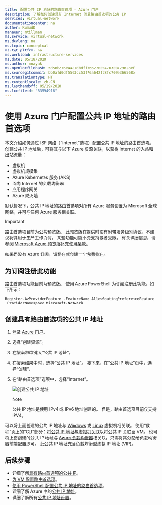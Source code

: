 ```yaml
---
title: 配置公共 IP 地址的路由首选项 - Azure 门户
description: 了解如何创建具有 Internet 流量路由首选项的公共 IP
services: virtual-network
documentationcenter: na
author: KumudD
manager: mtillman
ms.service: virtual-network
ms.devlang: na
ms.topic: conceptual
ms.tgt_pltfrm: na
ms.workload: infrastructure-services
ms.date: 05/18/2020
ms.author: mnayak
ms.openlocfilehash: 5d56b276e44a1dbdffb66270e04763ea729628ef
ms.sourcegitcommit: bb0afd0df5563cc53f76a642fd8fc709e366568b
ms.translationtype: HT
ms.contentlocale: zh-CN
ms.lasthandoff: 05/19/2020
ms.locfileid: "83594916"
---
```

# <a name="configure-routing-preference-for-a-public-ip-address-using-the-azure-portal"></a>使用 Azure 门户配置公共 IP 地址的路由首选项

本文介绍如何通过 ISP 网络（“Internet”选项）配置公共 IP 地址的路由首选项。 创建公共 IP 地址后，可将其与以下 Azure 资源关联，以获得 Internet 的入站和出站流量：

* 虚拟机
* 虚拟机规模集
* Azure Kubernetes 服务 (AKS)
* 面向 Internet 的负载均衡器
* 应用程序网关
* Azure 防火墙

默认情况下，公共 IP 地址的路由首选项对所有 Azure 服务设置为 Microsoft 全球网络，并可与任何 Azure 服务相关联。

> [!IMPORTANT]
> 路由首选项目前为公共预览版。
> 此预览版在提供时没有附带服务级别协议，不建议将其用于生产工作负荷。 某些功能可能不受支持或者受限。 有关详细信息，请参阅 [Microsoft Azure 预览版补充使用条款](https://azure.microsoft.com/support/legal/preview-supplemental-terms/)。

如果还没有 Azure 订阅，请现在就创建一个[免费帐户](https://azure.microsoft.com/free/?WT.mc_id=A261C142F)。

## <a name="register-the-feature-for-your-subscription"></a>为订阅注册此功能
路由首选项功能目前为预览版。 使用 Azure PowerShell 为订阅注册此功能，如下所示：
```azurepowershell
Register-AzProviderFeature -FeatureName AllowRoutingPreferenceFeature -ProviderNamespace Microsoft.Network
```

## <a name="create-a-public-ip-address-with-a-routing-preference"></a>创建具有路由首选项的公共 IP 地址
1. 登录 [Azure 门户](https://preview.portal.azure.com/)。
2. 选择“创建资源”。 
3. 在搜索框中键入“公共 IP 地址”。
3. 在搜索结果中时，选择“公共 IP 地址”。 接下来，在“公共 IP 地址”页中，选择“创建”。
3. 在“路由首选项”选项中，选择“Internet”。

      ![创建公共 IP 地址](./media/routing-preference-portal/pip-new.png)

    > [!NOTE]
    > 公共 IP 地址是使用 IPv4 或 IPv6 地址创建的。 但是，路由首选项目前仅支持 IPV4。

可以将上面创建的公共 IP 地址与 [Windows](../virtual-machines/windows/overview.md?toc=%2fazure%2fvirtual-network%2ftoc.json) 或 [Linux](../virtual-machines/linux/overview.md?toc=%2fazure%2fvirtual-network%2ftoc.json) 虚拟机相关联。 使用“教程”页上的“CLI”部分：[将公共 IP 地址与虚拟机关联](associate-public-ip-address-vm.md#azure-cli)以将公共 IP 关联至 VM。 也可将上面创建的公共 IP 地址与 [Azure 负载均衡器](../load-balancer/load-balancer-overview.md)相关联，只需将其分配给负载均衡器前端配置即可。 此公共 IP 地址充当负载均衡型虚拟 IP 地址 (VIP)。

## <a name="next-steps"></a>后续步骤
- 详细了解[具有路由首选项的公共 IP](routing-preference-overview.md)。
- [为 VM 配置路由首选项](tutorial-routing-preference-virtual-machine-portal.md)。
- [使用 PowerShell 配置公共 IP 地址的路由首选项](routing-preference-powershell.md)。
- 详细了解 Azure 中的[公共 IP 地址](virtual-network-ip-addresses-overview-arm.md#public-ip-addresses)。
- 详细了解所有[公共 IP 地址设置](virtual-network-public-ip-address.md#create-a-public-ip-address)。
